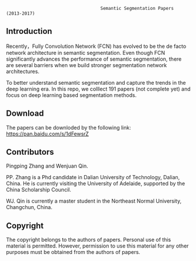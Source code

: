                                                
                                        Semantic Segmentation Papers (2013-2017)
                                            
Introduction
------------------------------------------------------------------------------------------------------------------------------
Recently，Fully Convolution Network (FCN) has evolved to be the de facto network architecture in semantic segmentation. 
Even though FCN significantly advances the performance of semantic segmentation, there are several barriers 
when we build stronger segmentation network architectures.

To better understand semantic segmentation and capture the trends in the deep learning era.
In this repo, we colllect 191 papers (not complete yet) and focus on deep learning based segmentation methods. 

Download
-------------------------------------------------------------------------------------------------------------------------
The papers can be downloded by the following link: 
https://pan.baidu.com/s/1dFewsrZ

Contributors
-------------------------------------------------------------------------------------------------------------------------
Pingping Zhang and Wenjuan Qin. 

PP. Zhang is a Phd candidate in Dalian University of Technology, Dalian, China. 
He is currently visiting the University of Adelaide, supported by the China Scholarship Council.

WJ. Qin is currently a master student in the Northeast Normal University, Changchun, China.

Copyright
-------------------------------------------------------------------------------------------------------------------------
The copyright belongs to the authors of papers. Personal use of this material is permitted. 
However, permission to use this material for any other purposes must be obtained from the authors of papers.
